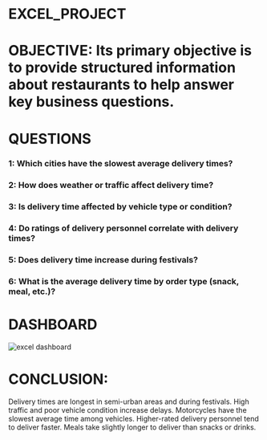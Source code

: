 # EXCEL_PROJECT

# OBJECTIVE:  Its primary objective is to provide structured information about restaurants to help answer key business questions.

# QUESTIONS
### 1:  Which cities have the slowest average delivery times?
### 2:  How does weather or traffic affect delivery time?
### 3:  Is delivery time affected by vehicle type or condition?
### 4:  Do ratings of delivery personnel correlate with delivery times?
### 5:  Does delivery time increase during festivals?
### 6:  What is the average delivery time by order type (snack, meal, etc.)?

# DASHBOARD
![excel dashboard](https://github.com/user-attachments/assets/7bd742be-f38c-4697-8d25-76163a35c485)

# CONCLUSION:
Delivery times are longest in semi-urban areas and during festivals. High traffic and poor vehicle condition increase delays. Motorcycles have the slowest average time among vehicles. Higher-rated delivery personnel tend to deliver faster. Meals take slightly longer to deliver than snacks or drinks.

